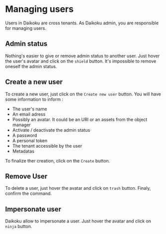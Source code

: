 # Managing users

Users in Daikoku are cross tenants. As Daikoku admin, you are responsible for managing users.

## Admin status

Nothing's easier to give or remove admin status to another user. Just hover the user's avatar and click on the `shield` button.
It's impossible to remove oneself the admin status.

## Create a new user

To create a new user, just click on the `Create new user` button. 
You will have some information to inform :

* The user's name
* An email adress
* Possibly an avatar. It could be an URl or an assets from the object manager
* Activate / deactivate the admin status
* A password
* A personal token
* The tenant accessible by the user
* Metadatas

To finalize ther creation, click on the `Create` button.

## Remove User

To delete a user, just hover the avatar and click on `trash` button. Finaly, confirm the command.

## Impersonate user

Daikoku allow to impersonate a user. Just hover the avatar and click on `ninja` button.